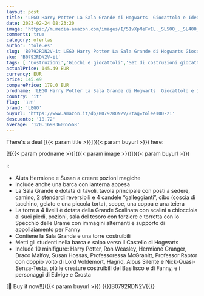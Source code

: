 ```yaml
---
layout: post
title: 'LEGO Harry Potter La Sala Grande di Hogwarts  Giocattolo e Idea Regalo per gli Amanti del Mondo della Magia  Set di Costruzioni per Ragazzi  75954'
date: 2023-02-24 08:23:20
image: 'https://m.media-amazon.com/images/I/51vXpNeFvIL._SL500_._SL400_.jpg'
comments: true
category: ofertas
author: 'tole.es'
slug: 'B0792RDN2V-it LEGO Harry Potter La Sala Grande di Hogwarts Giocattolo e...'
sku: 'B0792RDN2V-it'
tags: [ 'Costruzioni','Giochi e giocattoli','Set di costruzioni giocattolo','lego','🇮🇹', ]
actualPrice: 145.49 EUR
currency: EUR
price: 145.49
comparePrice: 179.0 EUR
prodname: 'LEGO Harry Potter La Sala Grande di Hogwarts  Giocattolo e Idea Regalo per gli Amanti del Mondo della Magia  Set di Costruzioni per Ragazzi  75954'
country: 'it'
flag: '🇮🇹'
brand: 'LEGO'
buyurl: 'https://www.amazon.it/dp/B0792RDN2V/?tag=tolees00-21'
descuento: '18.72'
average: '120.169836065568'
---
```


There's a deal [{{< param title >}}]({{< param buyurl >}})  here:

[![{{< param prodname >}}]({{< param image >}})]({{< param buyurl >}})

ℹ️:

- Aiuta Hermione e Susan a creare pozioni magiche
- Include anche una barca con lanterna appesa
- La Sala Grande è dotata di tavoli, tavola principale con posti a sedere, camino, 2 stendardi reversibili e 4 candele “galleggianti”, cibo (coscia di tacchino, gelato e una piccola torta), scope, una coppa e una teiera
- La torre a 4 livelli è dotata della Grande Scalinata con scalini a chiocciola ai suoi piedi, pozioni, sala del tesoro con forziere e torretta con lo Specchio delle Brame con immagini alternanti e supporto di appollaiamento per Fanny
- Contiene la Sala Grande e una torre costruibili
- Metti gli studenti nella barca e salpa verso il Castello di Hogwarts
- Include 10 minifigure: Harry Potter, Ron Weasley, Hermione Granger, Draco Malfoy, Susan Hossas, Professoressa McGranitt, Professor Raptor con doppio volto di Lord Voldemort, Hagrid, Albus Silente e Nick-Quasi-Senza-Testa, più le creature costruibili del Basilisco e di Fanny, e i personaggi di Edvige e Crosta

[🛒 Buy it now!!]({{< param buyurl >}})
{{<world>}}B0792RDN2V{{</world>}}
